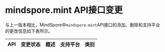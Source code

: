 # mindspore.mint API接口变更

与上一版本相比，MindSpore中`mindspore.mint`API接口的添加、删除和支持平台的更改信息如下表所示。

|API|变更状态|概述|支持平台|类别|
|:----|:----|:----|:----|:----|
